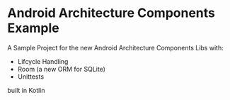 # Android Architecture Components Example
A Sample Project for the new Android Architecture Components Libs with:

  - Lifcycle Handling
  - Room (a new ORM for SQLite)
  - Unittests

built in Kotlin